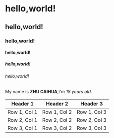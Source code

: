 # hello,world!
## hello,world!
### hello,world!
#### hello,world!
##### hello,world!
###### hello,world!

My name is **ZHU CAIHUA**,I'm *18 years old*.

| Header 1 | Header 2 | Header 3 |
|----------|----------|----------|
| Row 1, Col 1 | Row 1, Col 2 | Row 1, Col 3 |
| Row 2, Col 1 | Row 2, Col 2 | Row 2, Col 3 |
| Row 3, Col 1 | Row 3, Col 2 | Row 3, Col 3 |

